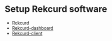 # Setup Rekcurd software
- [Rekcurd](https://github.com/rekcurd/drucker)
- [Rekcurd-dashboard](https://github.com/rekcurd/drucker-dashboard)
- [Rekcurd-client](https://github.com/rekcurd/drucker-client)
